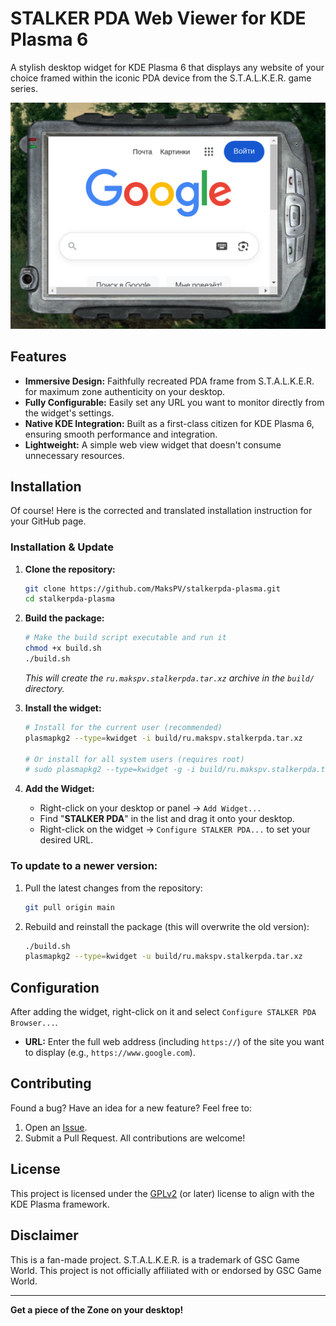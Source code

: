 # STALKER PDA Web Viewer for KDE Plasma 6

A stylish desktop widget for KDE Plasma 6 that displays any website of your choice framed within the iconic PDA device from the S.T.A.L.K.E.R. game series.

![Screenshot of the widget](./screenshot.png)

## Features

*   **Immersive Design:** Faithfully recreated PDA frame from S.T.A.L.K.E.R. for maximum zone authenticity on your desktop.
*   **Fully Configurable:** Easily set any URL you want to monitor directly from the widget's settings.
*   **Native KDE Integration:** Built as a first-class citizen for KDE Plasma 6, ensuring smooth performance and integration.
*   **Lightweight:** A simple web view widget that doesn't consume unnecessary resources.

## Installation

Of course! Here is the corrected and translated installation instruction for your GitHub page.

### Installation & Update

1.  **Clone the repository:**
    ```bash
    git clone https://github.com/MaksPV/stalkerpda-plasma.git
    cd stalkerpda-plasma
    ```

2.  **Build the package:**
    ```bash
    # Make the build script executable and run it
    chmod +x build.sh
    ./build.sh
    ```
    *This will create the `ru.makspv.stalkerpda.tar.xz` archive in the `build/` directory.*

3.  **Install the widget:**
    ```bash
    # Install for the current user (recommended)
    plasmapkg2 --type=kwidget -i build/ru.makspv.stalkerpda.tar.xz

    # Or install for all system users (requires root)
    # sudo plasmapkg2 --type=kwidget -g -i build/ru.makspv.stalkerpda.tar.xz
    ```

4.  **Add the Widget:**
    *   Right-click on your desktop or panel -> `Add Widget...`
    *   Find "**STALKER PDA**" in the list and drag it onto your desktop.
    *   Right-click on the widget -> `Configure STALKER PDA...` to set your desired URL.

### To update to a newer version:

1.  Pull the latest changes from the repository:
    ```bash
    git pull origin main
    ```
2.  Rebuild and reinstall the package (this will overwrite the old version):
    ```bash
    ./build.sh
    plasmapkg2 --type=kwidget -u build/ru.makspv.stalkerpda.tar.xz
    ```

## Configuration

After adding the widget, right-click on it and select `Configure STALKER PDA Browser...`.

*   **URL:** Enter the full web address (including `https://`) of the site you want to display (e.g., `https://www.google.com`).


## Contributing

Found a bug? Have an idea for a new feature? Feel free to:
1.  Open an [Issue](https://github.com/MaksPV/stalkerpda-plasma/issues).
2.  Submit a Pull Request. All contributions are welcome!

## License

This project is licensed under the [GPLv2](https://www.gnu.org/licenses/old-licenses/gpl-2.0.html) (or later) license to align with the KDE Plasma framework.

## Disclaimer

This is a fan-made project. S.T.A.L.K.E.R. is a trademark of GSC Game World. This project is not officially affiliated with or endorsed by GSC Game World.

---

**Get a piece of the Zone on your desktop!**
